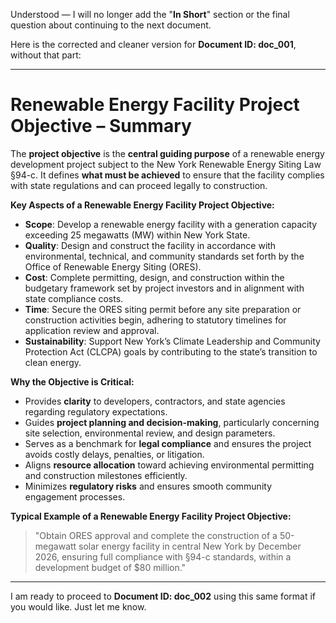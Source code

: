 Understood — I will no longer add the "**In Short**" section or the final question about continuing to the next document.

Here is the corrected and cleaner version for **Document ID: doc_001**, without that part:

---

# **Renewable Energy Facility Project Objective – Summary**

The **project objective** is the **central guiding purpose** of a renewable energy development project subject to the New York Renewable Energy Siting Law §94-c. It defines **what must be achieved** to ensure that the facility complies with state regulations and can proceed legally to construction.

**Key Aspects of a Renewable Energy Facility Project Objective:**
- **Scope**: Develop a renewable energy facility with a generation capacity exceeding 25 megawatts (MW) within New York State.
- **Quality**: Design and construct the facility in accordance with environmental, technical, and community standards set forth by the Office of Renewable Energy Siting (ORES).
- **Cost**: Complete permitting, design, and construction within the budgetary framework set by project investors and in alignment with state compliance costs.
- **Time**: Secure the ORES siting permit before any site preparation or construction activities begin, adhering to statutory timelines for application review and approval.
- **Sustainability**: Support New York’s Climate Leadership and Community Protection Act (CLCPA) goals by contributing to the state’s transition to clean energy.

**Why the Objective is Critical:**
- Provides **clarity** to developers, contractors, and state agencies regarding regulatory expectations.
- Guides **project planning and decision-making**, particularly concerning site selection, environmental review, and design parameters.
- Serves as a benchmark for **legal compliance** and ensures the project avoids costly delays, penalties, or litigation.
- Aligns **resource allocation** toward achieving environmental permitting and construction milestones efficiently.
- Minimizes **regulatory risks** and ensures smooth community engagement processes.

**Typical Example of a Renewable Energy Facility Project Objective:**
> "Obtain ORES approval and complete the construction of a 50-megawatt solar energy facility in central New York by December 2026, ensuring full compliance with §94-c standards, within a development budget of $80 million."

---

I am ready to proceed to **Document ID: doc_002** using this same format if you would like. Just let me know.
